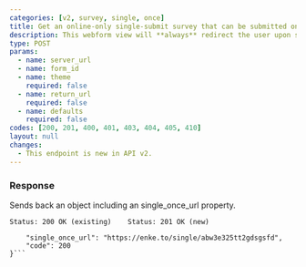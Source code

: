```yaml
---
categories: [v2, survey, single, once]
title: Get an online-only single-submit survey that can be submitted once per user (new or existing)
description: This webform view will **always** redirect the user upon successful submission of a single record. It has some basic protection to prevent the same user (browser & device) from submitting more than once.
type: POST
params: 
  - name: server_url 
  - name: form_id
  - name: theme
    required: false
  - name: return_url
    required: false
  - name: defaults
    required: false
codes: [200, 201, 400, 401, 403, 404, 405, 410]
layout: null
changes:
  - This endpoint is new in API v2.
---
```


### Response

Sends back an object including an single_once_url property.

```Status: 200 OK (existing)    Status: 201 OK (new)```
```{
    "single_once_url": "https://enke.to/single/abw3e325tt2gdsgsfd",
    "code": 200
}```
